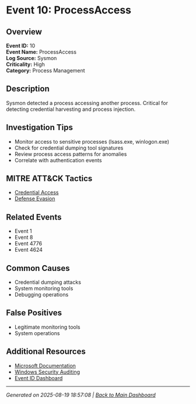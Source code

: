 # Event 10: ProcessAccess

## Overview
**Event ID:** 10  
**Event Name:** ProcessAccess  
**Log Source:** Sysmon  
**Criticality:** High  
**Category:** Process Management  

## Description
Sysmon detected a process accessing another process. Critical for detecting credential harvesting and process injection.

## Investigation Tips
- Monitor access to sensitive processes (lsass.exe, winlogon.exe)
- Check for credential dumping tool signatures
- Review process access patterns for anomalies
- Correlate with authentication events

## MITRE ATT&CK Tactics
- [Credential Access](https://attack.mitre.org/tactics/TA0006/)
- [Defense Evasion](https://attack.mitre.org/tactics/TA0005/)

## Related Events
- Event 1
- Event 8
- Event 4776
- Event 4624

## Common Causes
- Credential dumping attacks
- System monitoring tools
- Debugging operations

## False Positives
- Legitimate monitoring tools
- System operations

## Additional Resources
- [Microsoft Documentation](https://learn.microsoft.com/en-us/sysinternals/downloads/sysmon#events)
- [Windows Security Auditing](https://learn.microsoft.com/en-us/windows/security/threat-protection/auditing/audit-events)
- [Event ID Dashboard](../index.html)

---
*Generated on 2025-08-19 18:57:08 | [Back to Main Dashboard](../index.html)*
